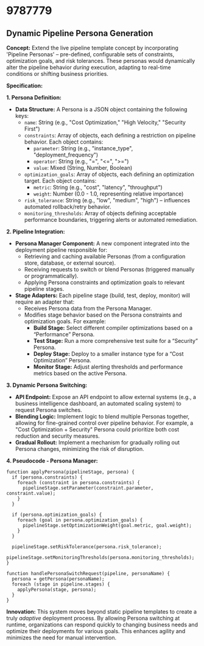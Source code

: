 # 9787779

## Dynamic Pipeline Persona Generation

**Concept:** Extend the live pipeline template concept by incorporating 'Pipeline Personas' – pre-defined, configurable sets of constraints, optimization goals, and risk tolerances. These personas would dynamically alter the pipeline behavior *during* execution, adapting to real-time conditions or shifting business priorities.

**Specification:**

**1. Persona Definition:**

*   **Data Structure:** A Persona is a JSON object containing the following keys:
    *   `name`: String (e.g., "Cost Optimization," "High Velocity," "Security First")
    *   `constraints`: Array of objects, each defining a restriction on pipeline behavior.  Each object contains:
        *   `parameter`: String (e.g., "instance_type", "deployment_frequency")
        *   `operator`: String (e.g., "=", "<=", ">=")
        *   `value`:  Mixed (String, Number, Boolean)
    *   `optimization_goals`: Array of objects, each defining an optimization target. Each object contains:
        *   `metric`: String (e.g., "cost", "latency", "throughput")
        *   `weight`: Number (0.0 - 1.0, representing relative importance)
    *   `risk_tolerance`: String (e.g., "low", "medium", "high") – influences automated rollback/retry behavior.
    *   `monitoring_thresholds`: Array of objects defining acceptable performance boundaries, triggering alerts or automated remediation.

**2. Pipeline Integration:**

*   **Persona Manager Component:** A new component integrated into the deployment pipeline responsible for:
    *   Retrieving and caching available Personas (from a configuration store, database, or external source).
    *   Receiving requests to switch or blend Personas (triggered manually or programmatically).
    *   Applying Persona constraints and optimization goals to relevant pipeline stages.
*   **Stage Adapters:** Each pipeline stage (build, test, deploy, monitor) will require an adapter that:
    *   Receives Persona data from the Persona Manager.
    *   Modifies stage behavior based on the Persona constraints and optimization goals.  For example:
        *   **Build Stage:**  Select different compiler optimizations based on a “Performance” Persona.
        *   **Test Stage:**  Run a more comprehensive test suite for a “Security” Persona.
        *   **Deploy Stage:**  Deploy to a smaller instance type for a “Cost Optimization” Persona.
        *   **Monitor Stage:** Adjust alerting thresholds and performance metrics based on the active Persona.

**3. Dynamic Persona Switching:**

*   **API Endpoint:**  Expose an API endpoint to allow external systems (e.g., a business intelligence dashboard, an automated scaling system) to request Persona switches.
*   **Blending Logic:** Implement logic to blend multiple Personas together, allowing for fine-grained control over pipeline behavior. For example, a "Cost Optimization + Security" Persona could prioritize both cost reduction and security measures.
*   **Gradual Rollout:**  Implement a mechanism for gradually rolling out Persona changes, minimizing the risk of disruption.

**4. Pseudocode - Persona Manager:**

```
function applyPersona(pipelineStage, persona) {
  if (persona.constraints) {
    foreach (constraint in persona.constraints) {
      pipelineStage.setParameter(constraint.parameter, constraint.value);
    }
  }

  if (persona.optimization_goals) {
    foreach (goal in persona.optimization_goals) {
      pipelineStage.setOptimizationWeight(goal.metric, goal.weight);
    }
  }

  pipelineStage.setRiskTolerance(persona.risk_tolerance);
  pipelineStage.setMonitoringThresholds(persona.monitoring_thresholds);
}

function handlePersonaSwitchRequest(pipeline, personaName) {
  persona = getPersona(personaName);
  foreach (stage in pipeline.stages) {
    applyPersona(stage, persona);
  }
}
```

**Innovation:** This system moves beyond static pipeline templates to create a truly *adaptive* deployment process. By allowing Persona switching at runtime, organizations can respond quickly to changing business needs and optimize their deployments for various goals. This enhances agility and minimizes the need for manual intervention.